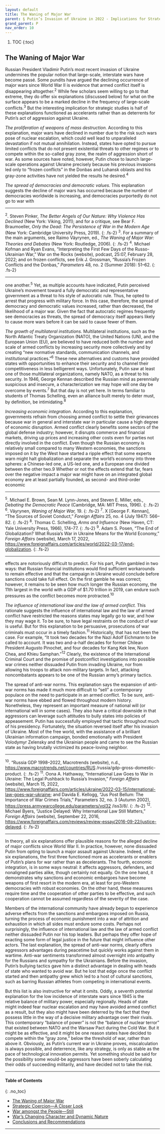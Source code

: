 ```yaml
---
layout: default
title: The Waning of Major War
parent: § Putin’s Invasion of Ukraine in 2022 - Implications for Strategic Studies   
grand_parent: P 
nav_order: 10 
---
```

<style>
.dont-break-out {
  /* These are technically the same, but use both */
  overflow-wrap: break-word;
  word-wrap: break-word;

     -ms-word-break: break-all;
  /* This is the dangerous one in WebKit, as it breaks things wherever */
  word-break: break-all;
  /* Instead use this non-standard one: */
  word-break: break-word;
}

.youtube-container {
    position: relative;
    width: 100%;
    height: 0;
    padding-bottom: 56.25%;
}
.youtube-video {
    position: absolute;
    top: 0;
    left: 0;
    width: 100%;
    height: 100%;
}

</style>

<div class="dont-break-out" markdown="1">

1. TOC
{:toc}

## The Waning of Major War
Russian President Vladimir Putin’s most recent invasion of Ukraine undermines the popular notion that large-scale, interstate wars have become passé. Some pundits have argued the declining occurrence of major wars since World War II is evidence that armed conflict itself is disappearing altogether.<sup>2</sup> While few scholars seem willing to go to that extreme, they do offer six explanations (discussed below) for what on the surface appears to be a marked decline in the frequency of large-scale conflicts.<sup>3</sup> But the interesting implication for strategic studies is half of these explanations functioned as accelerants rather than as deterrents for Putin’s act of aggression against Ukraine.

*The proliferation of weapons of mass destruction.* According to this explanation, major wars have declined in number due to the risk such wars pose of nuclear escalation, which could well lead to unparalleled devastation if not mutual annihilation. Instead, states have opted to pursue limited conflicts that do not present existential threats to other regimes or to compete within the so-called gray zone, the realm of aggression short of war. As some sources have noted, however, Putin chose to launch large-scale operations against Ukraine precisely because his previous invasions led only to “frozen conflicts” in the Donbas and Luhansk oblasts and his gray-zone activities have not yielded the results he desired.<sup>4</sup>

*The spread of democracies and democratic values.* This explanation suggests the decline of major wars has occurred because the number of democracies worldwide is increasing, and democracies purportedly do not go to war with

***
<sup>2</sup>. Steven Pinker, *The Better Angels of Our Nature: Why Violence Has Declined* (New York: Viking, 2011); and for a critique, see Bear F. Braumoeller, *Only the Dead: The Persistence of War in the Modern Age* (New York: Cambridge University Press, 2019). 
{: .fs-2}
<sup>3</sup>. For a summary of the main arguments, see Raimo Väyrynen, ed., *The Waning of Major War: Theories and Debates* (New York: Routledge, 2006). 
{: .fs-2}
<sup>4</sup>. Michael Kofman and Ryan Evans, “Interpreting the First Few Days of the Russo-Ukrainian War,” War on the Rocks (website), podcast, 25:07, February 28, 2022; and on frozen conflicts, see Erik J. Grossman, “Russia’s Frozen Conflicts and the Donbas,” *Parameters* 48, no. 2 (Summer 2018): 51–62.
{: .fs-2}
***

one another.<sup>5</sup> Yet, as multiple accounts have indicated, Putin perceived Ukraine’s movement toward a fully democratic and representative government as a threat to his style of autocratic rule. Thus, he opted to arrest that progress with military force. In this case, therefore, the spread of democracy and democratic values increased, rather than decreased, the likelihood of a major war. Given the fact that autocratic regimes frequently see democracies as threats, the spread of democracy itself appears likely to cause more wars before it can be said to cause fewer of them.

*The growth of multilateral institutions.* Multilateral institutions, such as the North Atlantic Treaty Organization (NATO), the United Nations (UN), and the European Union (EU), are believed to have reduced both the number and scale of armed conflicts by increasing security more collectively and by creating “new normative standards, communication channels, and institutional practices.”<sup>6</sup> These new alternatives and customs have provided states with opportunities to enhance their security and to channel their competitiveness in less belligerent ways. Unfortunately, Putin saw at least one of those multilateral organizations, namely NATO, as a threat to his security. In 1946, George Kennan described the Russian mind as perennially suspicious and insecure, a characterization we may hope will one day be overcome by events.<sup>7</sup> But that day is not yet here. In terms familiar to students of Thomas Schelling, even an alliance built merely to deter must, by definition, be intimidating.<sup>8</sup>

*Increasing economic integration.* According to this explanation, governments refrain from choosing armed conflict to settle their grievances because war in general and interstate war in particular cause a high degree of economic disruption. Armed conflict clearly benefits some sectors of the global defense industry; however, it disrupts commerce and financial markets, driving up prices and increasing other costs even for parties not directly involved in the conflict. Even though the Russian economy is relatively small compared to many Western economies, the sanctions imposed on it by the West have started a ripple effect that some experts warn might halt globalization and separate the world’s economy into three spheres: a Chinese-led one, a US-led one, and a European one divided between the other two.9 Whether or not the effects extend that far, fears over the negative impact a major war might have on an integrated global economy are at least partially founded, as second- and third-order economic

***
<sup>5</sup>. Michael E. Brown, Sean M. Lynn-Jones, and Steven E. Miller, eds., *Debating the Democratic Peace* (Cambridge, MA: MIT Press, 1996). 
{: .fs-2}
<sup>6</sup>. Väyrynen, *Waning of Major War,* 19. 
{: .fs-2}
<sup>7</sup>. X [George F. Kennan], “The Sources of Soviet Conduct,” *Foreign Affairs* 25, no. 4 (July 1947): 566–82. 
{: .fs-2}
<sup>8</sup>. Thomas C. Schelling, *Arms and Influence* (New Haven, CT: Yale University Press, 1966), 174–77.
{: .fs-2}
<sup>9</sup>. Adam S. Posen, “The End of Globalization? What Russia’s War in Ukraine Means for the World Economy,” *Foreign Affairs* (website), March 17, 2022, https://www.foreignaffairs.com/articles/world/2022-03-17/end-globalization.
{: .fs-2}
***

effects are notoriously difficult to predict. For his part, Putin gambled in two ways: that Russian financial institutions would find sufficient workarounds to remain effective and that the campaign in Ukraine would conclude before sanctions could take full effect. On the first gamble he was correct; however, it remains to be seen how much longer the Russian economy, the 11th largest in the world with a GDP of $1.70 trillion in 2019, can endure such pressures as the conflict becomes more protracted.<sup>10</sup>

*The influence of international law and the law of armed conflict.* This rationale suggests the influence of international law and the law of armed conflict have restricted the reasons states may legally go to war, and how they may wage it. To be sure, to have legal restraints on the conduct of war is useful. But for this explanation to be persuasive, prosecutions of war criminals must occur in a timely fashion.<sup>11</sup> Historically, that has not been the case. For example, “It took two decades for the Nazi Adolf Eichmann to be called to account. It was two and-a-half decades for former Chilean President Augusto Pinochet, and four decades for Kang Kek Iew, Nuon Chea, and Khieu Samphan.”<sup>12</sup> Clearly, the existence of the International Criminal Court and the promise of postconflict investigations into possible war crimes neither dissuaded Putin from invading Ukraine, nor from allowing his troops to attack non-military targets. In fact, attacking noncombatants appears to be one of the Russian army’s primary tactics.

The spread of anti-war norms. This explanation says the expansion of anti-war norms has made it much more difficult to “sell” a contemporary populace on the need to participate in an armed conflict. To be sure, anti-war norms have ebbed and flowed throughout modern history. Nonetheless, they represent an important measure of national will (or international will in some cases). They also have a critical downside in that aggressors can leverage such attitudes to bully states into policies of appeasement. Putin has successfully employed that tactic throughout much of his presidency. Fortunately, the situation reversed itself after his invasion of Ukraine. Most of the free world, with the assistance of a brilliant Ukrainian information campaign, bonded emotionally with President Volodymyr Zelensky and the Ukrainian people and came to see the Russian state as having brutally victimized its peace-loving neighbor.

***
<sup>10</sup>. “Russia GDP 1998–2022, Macrotrends (website), n.d., https://www.macrotrends.net/countries/RUS /russia/gdp-gross-domestic-product. 
{: .fs-2}
<sup>11</sup>. Oona A. Hathaway, “International Law Goes to War in Ukraine: The Legal Pushback to Russia’s Invasion,” *Foreign Affairs* (website), March 15, 2022, https://www.foreignaffairs.com/articles/ukraine/2022-03-15/international-law-goes-war-ukraine; and Davida E. Kellogg, “Jus Post Bellum: The Importance of War Crimes Trials,” Parameters 32, no. 3 (Autumn 2002), https://press.armywarcollege.edu/parameters/vol32 /iss3/8/.
{: .fs-2}
<sup>12</sup>. Michael Byers, “Justice Delayed: Why International Law Still Matters,” *Foreign Affairs* (website), September 22, 2016, https://www.foreignaffairs.com/reviews/review-essay/2016-09-22/justice-delayed.
{: .fs-2}
***

In theory, all six explanations offer plausible reasons for the alleged decline of major conflicts since World War II. In practice, however, none dissuaded Putin from opting to launch a major assault against Ukraine. Indeed, of the six explanations, the first three functioned more as accelerants or enablers of Putin’s plans for war rather than as decelerants. The fourth, economic integration, is in some ways neutral: it affects aggressors, defenders, and nonaligned parties alike, though certainly not equally. On the one hand, it demonstrates why sanctions and economic embargoes have become weapons of first resort in the modern era, at least for pro-Western democracies with robust economies. On the other hand, these measures require time and the cooperation of other parties to be effective, and such cooperation cannot be assumed regardless of the severity of the case.

Members of the international community have already begun to experience adverse effects from the sanctions and embargoes imposed on Russia, turning the process of economic punishment into a war of attrition and exhaustion in which all sides must endure some costs. Perhaps not surprisingly, the influence of international law and the law of armed conflict neither dissuaded Putin nor his top leaders. But perhaps they offer hope of exacting some form of legal justice in the future that might influence other actors. The last explanation, the spread of anti-war norms, clearly offers aggressors advantages during peacetime but quickly works against them in wartime. Anti-war sentiments transformed almost overnight into antipathy for the Russians and sympathy for the Ukrainians. Before the invasion, Putin’s bullying tactics gave him a distinct advantage in dealing with heads of state who wanted to avoid war. But he lost that edge once the conflict started and then antipathy grew which led to a host of cultural sanctions, such as barring Russian athletes from competing in international events.

But this list is also instructive for what it omits. Oddly, a seventh potential explanation for the low incidence of interstate wars since 1945 is the relative balance of military power, especially regionally. Heads of state might indeed fear nuclear escalation and may have avoided armed conflict as a result, but they also might have been deterred by the fact that they possess little in the way of a decisive military advantage over their rivals. This contemporary “balance of power” is not the “balance of nuclear terror” that existed between NATO and the Warsaw Pact during the Cold War. But it might be as effective, and it might be one reason states have decided to compete within the “gray zone,” below the threshold of war, rather than above it. Obviously, as Putin’s current war in Ukraine proves, miscalculation is always possible, and deterrence, like any strategy, is only as stable as the pace of technological innovation permits. Yet something should be said for the possibility some would-be aggressors have been soberly calculating their odds of succeeding militarily, and have decided not to take the risk.

***

#### Table of Contents
{: .no_toc}

<ul><li> <a href="/docs/P/Putin’s-Invasion-of-Ukraine-in-2022-Implications-for-Strategic-Studies-1/">
The Waning of Major War</a></li><li> <a href="/docs/P/Putin’s-Invasion-of-Ukraine-in-2022-Implications-for-Strategic-Studies-2/">
Strategic Coercion—A Closer Look</a></li><li> <a href="/docs/P/Putin’s-Invasion-of-Ukraine-in-2022-Implications-for-Strategic-Studies-3/">
War amongst the People—Still</a></li><li> <a href="/docs/P/Putin’s-Invasion-of-Ukraine-in-2022-Implications-for-Strategic-Studies-4/">
War’s Changing Character and Dynamic Nature</a></li><li> <a href="/docs/P/Putin’s-Invasion-of-Ukraine-in-2022-Implications-for-Strategic-Studies-5/">
Conclusions and Recommendations</a></li></ul>

***

</div>
